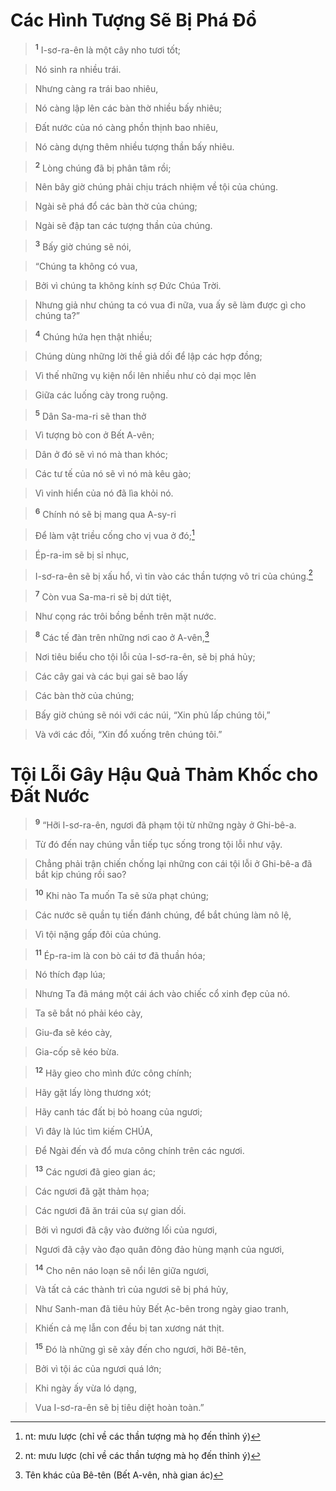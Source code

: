 

# Các Hình Tượng Sẽ Bị Phá Đổ

> <sup><b>1</b></sup> I-sơ-ra-ên là một cây nho tươi tốt;
>


> Nó sinh ra nhiều trái.
>


> Nhưng càng ra trái bao nhiêu,
>


> Nó càng lập lên các bàn thờ nhiều bấy nhiêu;
>


> Đất nước của nó càng phồn thịnh bao nhiêu,
>


> Nó càng dựng thêm nhiều tượng thần bấy nhiêu.
>


> <sup><b>2</b></sup> Lòng chúng đã bị phân tâm rồi;
>


> Nên bây giờ chúng phải chịu trách nhiệm về tội của chúng.
>


> Ngài sẽ phá đổ các bàn thờ của chúng;
>


> Ngài sẽ đập tan các tượng thần của chúng.
>


> <sup><b>3</b></sup> Bấy giờ chúng sẽ nói,
>


> “Chúng ta không có vua,
>


> Bởi vì chúng ta không kính sợ Đức Chúa Trời.
>


> Nhưng giả như chúng ta có vua đi nữa, vua ấy sẽ làm được gì cho chúng ta?”
>


> <sup><b>4</b></sup> Chúng hứa hẹn thật nhiều;
>


> Chúng dùng những lời thề giả dối để lập các hợp đồng;
>


> Vì thế những vụ kiện nổi lên nhiều như cỏ dại mọc lên
>


> Giữa các luống cày trong ruộng.
>


> <sup><b>5</b></sup> Dân Sa-ma-ri sẽ than thở
>


> Vì tượng bò con ở Bết A-vên;
>


> Dân ở đó sẽ vì nó mà than khóc;
>


> Các tư tế của nó sẽ vì nó mà kêu gào;
>


> Vì vinh hiển của nó đã lìa khỏi nó.
>


> <sup><b>6</b></sup> Chính nó sẽ bị mang qua A-sy-ri
>


> Để làm vật triều cống cho vị vua ở đó;[^1]
>


> Ép-ra-im sẽ bị sỉ nhục,
>


> I-sơ-ra-ên sẽ bị xấu hổ, vì tin vào các thần tượng vô tri của chúng.[^1]
>


> <sup><b>7</b></sup> Còn vua Sa-ma-ri sẽ bị dứt tiệt,
>


> Như cọng rác trôi bồng bềnh trên mặt nước.
>


> <sup><b>8</b></sup> Các tế đàn trên những nơi cao ở A-vên,[^3]
>


> Nơi tiêu biểu cho tội lỗi của I-sơ-ra-ên, sẽ bị phá hủy;
>


> Các cây gai và các bụi gai sẽ bao lấy
>


> Các bàn thờ của chúng;
>


> Bấy giờ chúng sẽ nói với các núi, “Xin phủ lấp chúng tôi,”
>


> Và với các đồi, “Xin đổ xuống trên chúng tôi.”
>

# Tội Lỗi Gây Hậu Quả Thảm Khốc cho Đất Nước

> <sup><b>9</b></sup> “Hỡi I-sơ-ra-ên, ngươi đã phạm tội từ những ngày ở Ghi-bê-a.
>


> Từ đó đến nay chúng vẫn tiếp tục sống trong tội lỗi như vậy.
>


> Chẳng phải trận chiến chống lại những con cái tội lỗi ở Ghi-bê-a đã bắt kịp chúng rồi sao?
>


> <sup><b>10</b></sup> Khi nào Ta muốn Ta sẽ sửa phạt chúng;
>


> Các nước sẽ quần tụ tiến đánh chúng, để bắt chúng làm nô lệ,
>


> Vì tội nặng gấp đôi của chúng.
>


> <sup><b>11</b></sup> Ép-ra-im là con bò cái tơ đã thuần hóa;
>


> Nó thích đạp lúa;
>


> Nhưng Ta đã máng một cái ách vào chiếc cổ xinh đẹp của nó.
>


> Ta sẽ bắt nó phải kéo cày,
>


> Giu-đa sẽ kéo cày,
>


> Gia-cốp sẽ kéo bừa.
>


> <sup><b>12</b></sup> Hãy gieo cho mình đức công chính;
>


> Hãy gặt lấy lòng thương xót;
>


> Hãy canh tác đất bị bỏ hoang của ngươi;
>


> Vì đây là lúc tìm kiếm CHÚA,
>


> Để Ngài đến và đổ mưa công chính trên các ngươi.
>


> <sup><b>13</b></sup> Các ngươi đã gieo gian ác;
>


> Các ngươi đã gặt thảm họa;
>


> Các ngươi đã ăn trái của sự gian dối.
>


> Bởi vì ngươi đã cậy vào đường lối của ngươi,
>


> Ngươi đã cậy vào đạo quân đông đảo hùng mạnh của ngươi,
>


> <sup><b>14</b></sup> Cho nên náo loạn sẽ nổi lên giữa ngươi,
>


> Và tất cả các thành trì của ngươi sẽ bị phá hủy,
>


> Như Sanh-man đã tiêu hủy Bết Ạc-bên trong ngày giao tranh,
>


> Khiến cả mẹ lẫn con đều bị tan xương nát thịt.
>


> <sup><b>15</b></sup> Đó là những gì sẽ xảy đến cho ngươi, hỡi Bê-tên,
>


> Bởi vì tội ác của ngươi quá lớn;
>


> Khi ngày ấy vừa ló dạng,
>


> Vua I-sơ-ra-ên sẽ bị tiêu diệt hoàn toàn.”
>

[^1]: nt: mưu lược (chỉ về các thần tượng mà họ đến thỉnh ý)
[^1]: nt: Vua Gia-rệp (Không rõ nghĩa, có lẽ tương tự như các chữ “Pha-ra-ôn” hoặc “Sê-sa”)
[^3]: Tên khác của Bê-tên (Bết A-vên, nhà gian ác)
